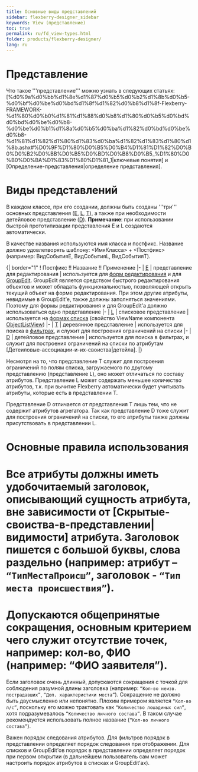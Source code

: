 ```yaml
---
title: Основные виды представлений
sidebar: flexberry-designer_sidebar
keywords: View (представление)
toc: true
permalink: ru/fd_view-types.html
folder: products/flexberry-designer/
lang: ru
---
```


# Представление
Что такое '''представление''' можно узнать в следующих статьях: [%d0%9a%d0%bb%d1%8e%d1%87%d0%b5%d0%b2%d1%8b%d0%b5-%d0%bf%d0%be%d0%bd%d1%8f%d1%82%d0%b8%d1%8f-Flexberry-FRAMEWORK-%d1%80%d0%b0%d1%81%d1%88%d0%b8%d1%80%d0%b5%d0%bd%d0%bd%d0%be%d0%b8-%d0%be%d0%b1%d1%8a%d0%b5%d0%ba%d1%82%d0%bd%d0%be%d0%b8-%d1%81%d1%82%d1%80%d1%83%d0%ba%d1%82%d1%83%d1%80%d1%8b.ashx#%D0%9F%D1%80%D0%B5%D0%B4%D1%81%D1%82%D0%B0%D0%B2%D0%BB%D0%B5%D0%BD%D0%B8%D0%B5_%D1%80%D0%B0%D0%BA%D1%83%D1%80%D1%81_1|ключевые понятия] и [Определение-представления|определение представления].

# Виды представлений
В каждом классе, при его создании, должны быть созданы '''три''' основных представления ([E](e-view.html), [L](l-view.html), [T](t-view.html)), а также при необходимости детейловое представление ([D](d-view.html)).
__Примечание__: при использовании быстрой прототипизации представления E и L создаются автоматически.


В качестве названия используются имя класса и постфикс. Название должно удовлетворять шаблону: <ИмяКласса> + <Постфикс> (например: ВидСобытияE, ВидСобытияL, ВидСобытияT).


{| border="1"
! Постфикс !! Название !! Применение
|-
| [E](e-view.html)
| представление для редактирования
| используется для [форм редактирования](Формы-редактирования-классы-со-стереотипом-editform.html) и для [GroupEdit](group-edit.html). GroupEdit является средством быстрого редактирования объектов и может обладать функциональностью, позволяющей открыть текущий объект на форме редактирования. При этом другие атрибуты, невидимые в GroupEdit’е, также должны заполняться значениями. Поэтому для формы редактирования и для GroupEdit’а должно использоваться одно представление
|-
| [L](l-view.html)
| списковое представление
| используется на [формах списка](Формы-списка-классы-со-стереотипом-listform.html) (свойство ViewName компонента [ObjectListView](object-list-view.html))
|-
| [T](t-view.html)
| деревянное представление
| используется для поиска в [фильтрах](filtersand-limits.html), и служит для построения ограничений на списки
|-
| [D](d-view.html)
| детейловое представление
| используется для поиска в фильтрах, и служит для построения ограничений на списки по атрибутам [Детеиловые-ассоциации-и-их-своиства|детейла].
|}

Несмотря на то, что представление Т служит для построения ограничений по полям списка, загружаемого по другому представлению (представление L), оно может отличаться по составу атрибутов. Представление L может содержать меньшее количество атрибутов, т.к. при вычитке Flexberry автоматически будет учитывать атрибуты, которые есть в представлении Т.


Представление D отличается от представления T лишь тем, что не содержит атрибутов агрегатора. Так как представление D тоже служит для построения ограничений на списки, то его атрибуты также должны присутствовать в представлении L.

# Основные правила использования
# Все атрибуты должны иметь удобочитаемый заголовок, описывающий сущность атрибута, вне зависимости от [Скрытые-своиства-в-представлении|видимости] атрибута. Заголовок пишется с большой буквы, слова раздельно (например: атрибут – `“ТипМестаПроисш”`, заголовок - `“Тип места происшествия”`).
# Допускаются общепринятые сокращения, основным критерием чего служит отсутствие точек, например: кол-во, ФИО (например: “ФИО заявителя”).
Если заголовок очень длинный, допускаются сокращения с точкой для соблюдения разумной длины заголовка (например: `“Кол-во неизв. пострадавших”`, `“Доп. характеристики места”`).
Сокращение не должно быть двусмысленно или непонятно. Плохим примером является `“Кол-во л/с”`, поскольку его можно трактовать как `“Количество лошадиных сил”`, хотя подразумевалось `“Количество личного состава”`. В таком случае рекомендуется использовать полное название (`“Кол-во личного состава”`).

Важен порядок следования атрибутов. Для фильтров порядок в представлении определяет порядок следования при отображении. Для списков и GroupEdit’ов порядок в представлении определяет порядок при первом открытии (в дальнейшем пользователь сам может настроить порядок атрибутов в списках и GroupEdit’ах).



